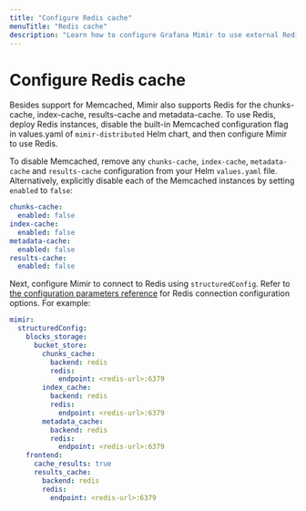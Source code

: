 ```yaml
---
title: "Configure Redis cache"
menuTitle: "Redis cache"
description: "Learn how to configure Grafana Mimir to use external Redis as cache"
---
```


# Configure Redis cache

Besides support for Memcached, Mimir also supports Redis for the chunks-cache, index-cache, results-cache and metadata-cache. To use Redis, deploy Redis instances, disable the built-in Memcached configuration flag in  values.yaml of `mimir-distributed` Helm chart, and then configure Mimir to use Redis.

To disable Memcached, remove any `chunks-cache`, `index-cache`, `metadata-cache` and `results-cache` configuration from your Helm `values.yaml` file. Alternatively, explicitly disable each of the Memcached instances by setting `enabled` to `false`:

```yaml
chunks-cache:
  enabled: false
index-cache:
  enabled: false
metadata-cache:
  enabled: false
results-cache:
  enabled: false
```

Next, configure Mimir to connect to Redis using `structuredConfig`. Refer to [the configuration parameters reference](/docs/mimir/latest/references/configuration-parameters/#redis) for Redis connection configuration options. For example:

```yaml
mimir:
  structuredConfig:
    blocks_storage:
      bucket_store:
        chunks_cache:
          backend: redis
          redis:
            endpoint: <redis-url>:6379
        index_cache:
          backend: redis
          redis:
            endpoint: <redis-url>:6379
        metadata_cache:
          backend: redis
          redis:
            endpoint: <redis-url>:6379
    frontend:
      cache_results: true
      results_cache:
        backend: redis
        redis:
          endpoint: <redis-url>:6379
```
